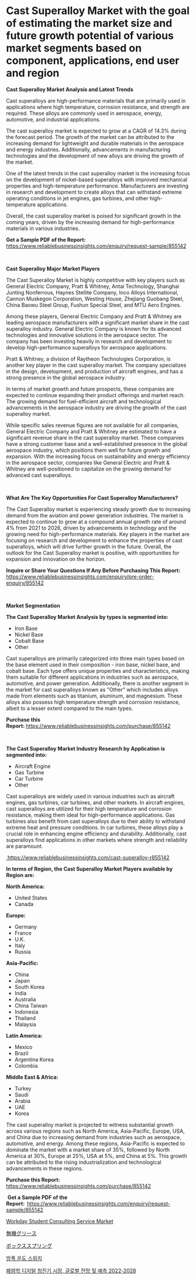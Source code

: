 <p><h1>Cast Superalloy Market with the goal of estimating the market size and future growth potential of various market segments based on component, applications, end user and region</h1></p><p><strong>Cast Superalloy Market Analysis and Latest Trends</strong></p>
<p><p>Cast superalloys are high-performance materials that are primarily used in applications where high temperature, corrosion resistance, and strength are required. These alloys are commonly used in aerospace, energy, automotive, and industrial applications.</p><p>The cast superalloy market is expected to grow at a CAGR of 14.3% during the forecast period. The growth of the market can be attributed to the increasing demand for lightweight and durable materials in the aerospace and energy industries. Additionally, advancements in manufacturing technologies and the development of new alloys are driving the growth of the market.</p><p>One of the latest trends in the cast superalloy market is the increasing focus on the development of nickel-based superalloys with improved mechanical properties and high-temperature performance. Manufacturers are investing in research and development to create alloys that can withstand extreme operating conditions in jet engines, gas turbines, and other high-temperature applications.</p><p>Overall, the cast superalloy market is poised for significant growth in the coming years, driven by the increasing demand for high-performance materials in various industries.</p></p>
<p><strong>Get a Sample PDF of the Report:&nbsp;</strong> <a href="https://www.reliablebusinessinsights.com/enquiry/request-sample/855142">https://www.reliablebusinessinsights.com/enquiry/request-sample/855142</a></p>
<p>&nbsp;</p>
<p><strong>Cast Superalloy Major Market Players</strong></p>
<p><p>The Cast Superalloy Market is highly competitive with key players such as General Electric Company, Pratt & Whitney, Antai Technology, Shanghai Junting Nonferrous, Haynes Stellite Company, Inco Alloys International, Cannon Muskegon Corporation, Westing House, Zhejiang Guobang Steel, China Baowu Steel Group, Fushun Special Steel, and MTU Aero Engines.</p><p>Among these players, General Electric Company and Pratt & Whitney are leading aerospace manufacturers with a significant market share in the cast superalloy industry. General Electric Company is known for its advanced technologies and innovative solutions in the aerospace sector. The company has been investing heavily in research and development to develop high-performance superalloys for aerospace applications.</p><p>Pratt & Whitney, a division of Raytheon Technologies Corporation, is another key player in the cast superalloy market. The company specializes in the design, development, and production of aircraft engines, and has a strong presence in the global aerospace industry.</p><p>In terms of market growth and future prospects, these companies are expected to continue expanding their product offerings and market reach. The growing demand for fuel-efficient aircraft and technological advancements in the aerospace industry are driving the growth of the cast superalloy market.</p><p>While specific sales revenue figures are not available for all companies, General Electric Company and Pratt & Whitney are estimated to have a significant revenue share in the cast superalloy market. These companies have a strong customer base and a well-established presence in the global aerospace industry, which positions them well for future growth and expansion. With the increasing focus on sustainability and energy efficiency in the aerospace sector, companies like General Electric and Pratt & Whitney are well-positioned to capitalize on the growing demand for advanced cast superalloys.</p></p>
<p>&nbsp;</p>
<p><strong>What Are The Key Opportunities For Cast Superalloy Manufacturers?</strong></p>
<p><p>The Cast Superalloy market is experiencing steady growth due to increasing demand from the aviation and power generation industries. The market is expected to continue to grow at a compound annual growth rate of around 4% from 2021 to 2026, driven by advancements in technology and the growing need for high-performance materials. Key players in the market are focusing on research and development to enhance the properties of cast superalloys, which will drive further growth in the future. Overall, the outlook for the Cast Superalloy market is positive, with opportunities for expansion and innovation on the horizon.</p></p>
<p><strong>Inquire or Share Your Questions If Any Before Purchasing This Report:</strong> <a href="https://www.reliablebusinessinsights.com/enquiry/pre-order-enquiry/855142">https://www.reliablebusinessinsights.com/enquiry/pre-order-enquiry/855142</a></p>
<p>&nbsp;</p>
<p><strong>Market Segmentation</strong></p>
<p><strong>The Cast Superalloy Market Analysis by types is segmented into:</strong></p>
<p><ul><li>Iron Base</li><li>Nickel Base</li><li>Cobalt Base</li><li>Other</li></ul></p>
<p><p>Cast superalloys are primarily categorized into three main types based on the base element used in their composition - iron base, nickel base, and cobalt base. Each type offers unique properties and characteristics, making them suitable for different applications in industries such as aerospace, automotive, and power generation. Additionally, there is another segment in the market for cast superalloys known as "Other" which includes alloys made from elements such as titanium, aluminum, and magnesium. These alloys also possess high temperature strength and corrosion resistance, albeit to a lesser extent compared to the main types.</p></p>
<p><strong>Purchase this Report:&nbsp;</strong><a href="https://www.reliablebusinessinsights.com/purchase/855142">https://www.reliablebusinessinsights.com/purchase/855142</a></p>
<p>&nbsp;</p>
<p><strong>The Cast Superalloy Market Industry Research by Application is segmented into:</strong></p>
<p><ul><li>Aircraft Engine</li><li>Gas Turbine</li><li>Car Turbine</li><li>Other</li></ul></p>
<p><p>Cast superalloys are widely used in various industries such as aircraft engines, gas turbines, car turbines, and other markets. In aircraft engines, cast superalloys are utilized for their high temperature and corrosion resistance, making them ideal for high-performance applications. Gas turbines also benefit from cast superalloys due to their ability to withstand extreme heat and pressure conditions. In car turbines, these alloys play a crucial role in enhancing engine efficiency and durability. Additionally, cast superalloys find applications in other markets where strength and reliability are paramount.</p></p>
<p><a href="https://www.reliablebusinessinsights.com/cast-superalloy-r855142">&nbsp;https://www.reliablebusinessinsights.com/cast-superalloy-r855142</a></p>
<p><strong>In terms of Region, the Cast Superalloy Market Players available by Region are:</strong></p>
<p>
    <p> <strong> North America: </strong>
        <ul>
            <li>United States</li>
            <li>Canada</li>
        </ul>
        </p> 
    <p> <strong> Europe: </strong>
        <ul>
            <li>Germany</li>
            <li>France</li>
            <li>U.K.</li>
            <li>Italy</li>
            <li>Russia</li>
        </ul>
        </p> 
    <p> <strong> Asia-Pacific: </strong>
        <ul>
            <li>China</li>
            <li>Japan</li>
            <li>South Korea</li>
            <li>India</li>
            <li>Australia</li>
            <li>China Taiwan</li>
            <li>Indonesia</li>
            <li>Thailand</li>
            <li>Malaysia</li>
        </ul>
        </p> 
    <p> <strong> Latin America: </strong>
        <ul>
            <li>Mexico</li>
            <li>Brazil</li>
            <li>Argentina Korea</li>
            <li>Colombia</li>
        </ul>
        </p> 
    <p> <strong> Middle East & Africa: </strong>
        <ul>
            <li>Turkey</li>
            <li>Saudi</li>
            <li>Arabia</li>
            <li>UAE</li>
            <li>Korea</li>
        </ul>
    </p>
    </p>
<p><p>The cast superalloy market is projected to witness substantial growth across various regions such as North America, Asia-Pacific, Europe, USA, and China due to increasing demand from industries such as aerospace, automotive, and energy. Among these regions, Asia-Pacific is expected to dominate the market with a market share of 35%, followed by North America at 30%, Europe at 25%, USA at 5%, and China at 5%. This growth can be attributed to the rising industrialization and technological advancements in these regions.</p></p>
<p><strong>Purchase this Report: </strong><a href="https://www.reliablebusinessinsights.com/purchase/855142">https://www.reliablebusinessinsights.com/purchase/855142</a></p>
<p>&nbsp;<strong>Get a Sample PDF of the Report:&nbsp;&nbsp;</strong><a href="https://www.reliablebusinessinsights.com/enquiry/request-sample/855142">https://www.reliablebusinessinsights.com/enquiry/request-sample/855142</a></p>
<p><strong></strong></p>
<p><p><a href="https://github.com/IzaiahBartell/Market-Research-Report-List-2/blob/main/workday-student-consulting-service-market.md">Workday Student Consulting Service Market</a></p><p><a href="https://github.com/mohamedbakry57/Market-Research-Report-List-4/blob/main/2683655134021.md">無機グリース</a></p><p><a href="https://medium.com/@trevawiszk20231/2024%E5%B9%B4%E3%81%8B%E3%82%892031%E5%B9%B4%E3%81%BE%E3%81%A7%E3%81%AE%E3%83%9C%E3%83%83%E3%82%AF%E3%82%B9%E3%83%97%E3%83%AA%E3%83%B3%E3%82%B0%E5%B8%82%E5%A0%B4%E5%88%86%E6%9E%90%E3%81%A8%E3%82%B5%E3%82%A4%E3%82%BA%E4%BA%88%E6%B8%AC-ec60b213efea">ボックススプリング</a></p><p><a href="https://medium.com/@kasandrarempel/%ED%8F%AD%EB%B0%9C-%EB%B0%A9%EC%A7%80-%EC%98%A8%EB%8F%84-%EC%8A%A4%EC%9C%84%EC%B9%98-%EC%8B%9C%EC%9E%A5-%EC%8B%9C%EC%9E%A5-cagr-%EC%8B%9C%EC%9E%A5-%EB%8F%99%ED%96%A5-%EB%B0%8F-%EC%84%B1%EC%9E%A5-%EC%A0%84%EB%9E%B5%EC%97%90-%EB%8C%80%ED%95%9C-%ED%86%B5%EC%B0%B0%EB%A0%A5-3b34f3b26a1b">방폭 온도 스위치</a></p><p><a href="https://github.com/laholand/Market-Research-Report-List-4/blob/main/7986995130714.md">폐렴학 디지털 청진기 시장, 글로벌 전망 및 예측 2022-2028</a></p></p>